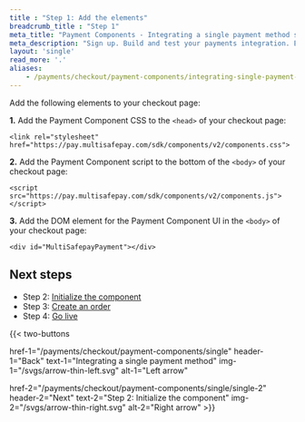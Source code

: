 ```yaml
---
title : "Step 1: Add the elements"
breadcrumb_title : "Step 1"
meta_title: "Payment Components - Integrating a single payment method step 1 - MultiSafepay Docs"
meta_description: "Sign up. Build and test your payments integration. Explore our products and services. Use our API reference, SDKs, and wrappers. Get support."
layout: 'single'
read_more: '.'
aliases:
    - /payments/checkout/payment-components/integrating-single-payment-method
--- 
```


Add the following elements to your checkout page:

**1.** Add the Payment Component CSS to the `<head>` of your checkout page:  
```
<link rel="stylesheet" href="https://pay.multisafepay.com/sdk/components/v2/components.css">
```

**2.** Add the Payment Component script to the bottom of the `<body>` of your checkout page:  
```
<script src="https://pay.multisafepay.com/sdk/components/v2/components.js"></script>
```

**3.** Add the DOM element for the Payment Component UI in the `<body>` of your checkout page:
```
<div id="MultiSafepayPayment"></div>
```

## Next steps

- Step 2: [Initialize the component](/payments/checkout/payment-components/single/single-2)
- Step 3: [Create an order](/payments/checkout/payment-components/single/single-3)
- Step 4: [Go live](/payments/checkout/payment-components/single/single-4)

{{< two-buttons

href-1="/payments/checkout/payment-components/single" header-1="Back" text-1="Integrating a single payment method" img-1="/svgs/arrow-thin-left.svg" alt-1="Left arrow" 

href-2="/payments/checkout/payment-components/single/single-2" header-2="Next" text-2="Step 2: Initialize the component" img-2="/svgs/arrow-thin-right.svg" alt-2="Right arrow" >}}



